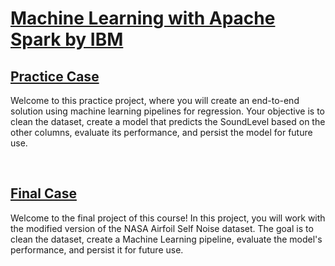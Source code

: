 # [Machine Learning with Apache Spark by IBM](https://www.coursera.org/learn/machine-learning-with-apache-spark/ungradedLti/6Zy8D/practice-project-create-a-machine-learning-pipeline-for-a-regression-project)

## **[Practice Case](https://www.coursera.org/learn/machine-learning-with-apache-spark/supplement/VrMkz/practice-project-overview)**
Welcome to this practice project, where you will create an end-to-end solution using machine learning pipelines for regression. Your objective is to clean the dataset, create a model that predicts the SoundLevel based on the other columns, evaluate its performance, and persist the model for future use.

<br>

## **[Final Case](https://www.coursera.org/learn/machine-learning-with-apache-spark/supplement/DCKKu/final-project-overview)**
Welcome to the final project of this course! In this project, you will work with the modified version of the NASA Airfoil Self Noise dataset. The goal is to clean the dataset, create a Machine Learning pipeline, evaluate the model's performance, and persist it for future use.
